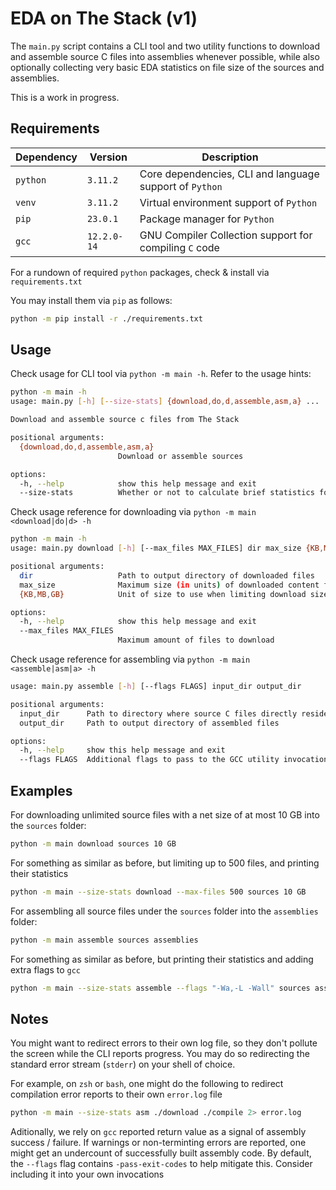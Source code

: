 # EDA on The Stack (v1)

The `main.py` script contains a CLI tool and two utility functions to download and assemble source
C files into assemblies whenever possible, while also optionally collecting very basic EDA statistics
on file size of the sources and assemblies.

This is a work in progress.

## Requirements

| Dependency | Version | Description |
|------------|---------|-------------|
|  `python`  | `3.11.2` | Core dependencies, CLI and language support of `Python` |
|  `venv`  | `3.11.2` | Virtual environment support of `Python` |
|  `pip`  | `23.0.1` | Package manager for `Python` |
|  `gcc`  | `12.2.0-14` | GNU Compiler Collection support for compiling `C` code |

For a rundown of required `python` packages, check & install via `requirements.txt`

You may install them via `pip` as follows:
```bash
python -m pip install -r ./requirements.txt
```

## Usage

Check usage for CLI tool via `python -m main -h`. Refer to the usage hints:
```bash
python -m main -h
usage: main.py [-h] [--size-stats] {download,do,d,assemble,asm,a} ...

Download and assemble source c files from The Stack

positional arguments:
  {download,do,d,assemble,asm,a}
                        Download or assemble sources

options:
  -h, --help            show this help message and exit
  --size-stats          Whether or not to calculate brief statistics for the size of the files
```

Check usage reference for downloading via `python -m main <download|do|d> -h`
```bash
python -m main -h
usage: main.py download [-h] [--max_files MAX_FILES] dir max_size {KB,MB,GB}

positional arguments:
  dir                   Path to output directory of downloaded files
  max_size              Maximum size (in units) of downloaded content for the entire file collection
  {KB,MB,GB}            Unit of size to use when limiting download size (bytes)

options:
  -h, --help            show this help message and exit
  --max_files MAX_FILES
                        Maximum amount of files to download
```

Check usage reference for assembling via `python -m main <assemble|asm|a> -h`
```bash
usage: main.py assemble [-h] [--flags FLAGS] input_dir output_dir

positional arguments:
  input_dir      Path to directory where source C files directly reside under
  output_dir     Path to output directory of assembled files

options:
  -h, --help     show this help message and exit
  --flags FLAGS  Additional flags to pass to the GCC utility invocation
```

## Examples

For downloading unlimited source files with a net size of at most 10 GB into the `sources` folder:
```bash
python -m main download sources 10 GB
```

For something as similar as before, but limiting up to 500 files, and printing their statistics
```bash
python -m main --size-stats download --max-files 500 sources 10 GB
```

For assembling all source files under the `sources` folder into the `assemblies` folder:
```bash
python -m main assemble sources assemblies
```

For something as similar as before, but printing their statistics and adding extra flags to `gcc`
```bash
python -m main --size-stats assemble --flags "-Wa,-L -Wall" sources assemblies
```

## Notes

You might want to redirect errors to their own log file, so they don't pollute the screen while
the CLI reports progress. You may do so redirecting the standard error stream (`stderr`) on your
shell of choice.

For example, on `zsh` or `bash`, one might do the following to redirect compilation error reports
to their own `error.log` file 
```bash
python -m main --size-stats asm ./download ./compile 2> error.log
```

Aditionally, we rely on `gcc` reported return value as a signal of assembly success / failure.
If warnings or non-terminting errors are reported, one might get an undercount of successfully built
assembly code. By default, the `--flags` flag contains `-pass-exit-codes` to help mitigate this.
Consider including it into your own invocations